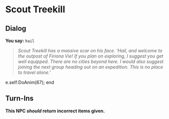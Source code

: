 # Scout Treekill


## Dialog

**You say:** `hail`



>*Scout Treekill has a massive scar on his face.  'Hail, and welcome to the outpost of Firiona Vie!  If you plan on exploring, I suggest you get well equipped.  There are no cities beyond here.  I would also suggest joining the next group heading out on an expedition.  This is no place to travel alone.'*


e.self:DoAnim(67);
end



## Turn-Ins



**This NPC *should* return incorrect items given.**





